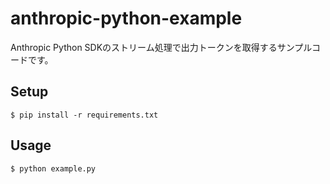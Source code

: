 # anthropic-python-example
Anthropic Python SDKのストリーム処理で出力トークンを取得するサンプルコードです。

## Setup
```
$ pip install -r requirements.txt
```

## Usage
```
$ python example.py
```
